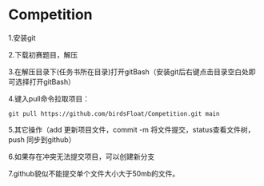 # Competition

1.安装git

2.下载初赛题目，解压

3.在解压目录下(任务书所在目录)打开gitBash（安装git后右键点击目录空白处即可选择打开gitBash）

4.键入pull命令拉取项目：
```
git pull https://github.com/birdsFloat/Competition.git main
```

5.其它操作（add <filepath>更新项目文件，commit -m <commitMessage>将文件提交，status查看文件树，push <project> <branch>同步到github）

6.如果存在冲突无法提交项目，可以创建新分支

7.github貌似不能提交单个文件大小大于50mb的文件。
